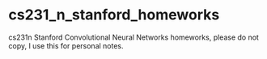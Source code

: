 # cs231_n_stanford_homeworks
cs231n Stanford Convolutional Neural Networks homeworks, please do not copy, I use this for personal notes.
